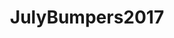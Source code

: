 ---
title: JulyBumpers2017
crosslinks:
- BabyBumps
- TryingForABaby
- JUSTNOMIL
- livven
- MassdropBot
- beyondthebump
- bigboobproblems
- keto
- babyrooms
- PupliftingNews
- Septemberbumpers2017
- xxfitness
- MealPrepSunday
- pregnant
- RealEstate
- waiting_to_try
- youtubot
- JUSTNOFAMILY
- HITsWorthTurkingFor
- NovemberBumpers2017
---